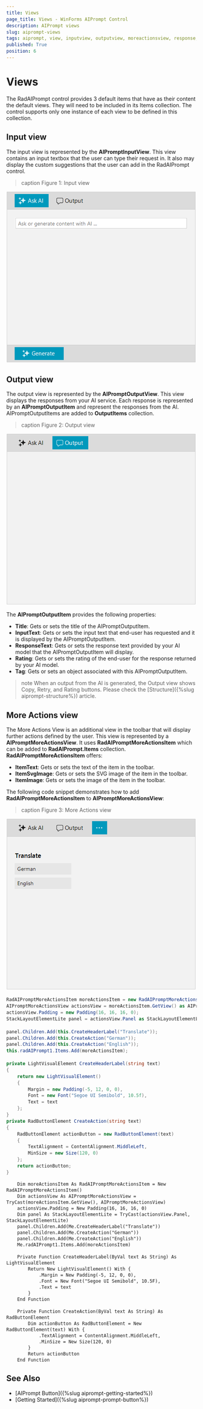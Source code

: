 ```yaml
---
title: Views
page_title: Views - WinForms AIPrompt Control
description: AIPrompt views
slug: aiprompt-views
tags: aiprompt, view, inputview, outputview, moreactionsview, response,rating
published: True
position: 6
---
```


# Views

The RadAIPrompt control provides 3 default items that have as their content the default views. They will need to be included in its Items collection. The control supports only one instance of each view to be defined in this collection.

## Input view

The input view is represented by the __AIPromptInputView__. This view contains an input textbox that the user can type their request in. It also may display the custom suggestions that the user can add in the RadAIPrompt control.

>caption Figure 1: Input view

![WinForms RadAIPrompt Views](images/aiprompt-views001.png)

## Output view

The output view is represented by the __AIPromptOutputView__. This view displays the responses from your AI service. Each response is represented by an __AIPromptOutputItem__ and represent the responses from the AI. AIPromptOutputItems are added to __OutputItems__ collection. 

>caption Figure 2: Output view

![WinForms RadAIPrompt Views](images/aiprompt-views002.png)

The __AIPromptOutputItem__ provides the following properties:

* __Title__: Gets or sets the title of the AIPromptOutputItem.
* __InputText__: Gets or sets the input text that end-user has requested and it is displayed by the AIPromptOutputItem.
* __ResponseText__: Gets or sets the response text provided by your AI model that the AIPromptOutputItem will display.
* __Rating__: Gets or sets the rating of the end-user for the response returned by your AI model.
* __Tag__: Gets or sets an object associated with this AIPromptOutputItem.

>note When an output from the AI is generated, the Output view shows Copy, Retry, and Rating buttons. Please check the [Structure]({%slug aiprompt-structure%}) article.

## More Actions view

The More Actions View is an additional view in the toolbar that will display further actions defined by the user. This view is represented by a __AIPromptMoreActionsView__. It uses __RadAIPromptMoreActionsItem__ which can be added to __RadAIPrompt.Items__ collection. __RadAIPromptMoreActionsItem__ offers:
* __ItemText__: Gets or sets the text of the item in the toolbar.
* __ItemSvgImage__: Gets or sets the SVG image of the item in the toolbar.
* __ItemImage__: Gets or sets the image of the item in the toolbar.

The following code snippet demonstrates how to add __RadAIPromptMoreActionsItem__ to __AIPromptMoreActionsView__:

>caption Figure 3: More Actions view

![WinForms RadAIPrompt Views](images/aiprompt-views003.png)

````C#
RadAIPromptMoreActionsItem moreActionsItem = new RadAIPromptMoreActionsItem();
AIPromptMoreActionsView actionsView = moreActionsItem.GetView() as AIPromptMoreActionsView;
actionsView.Padding = new Padding(16, 16, 16, 0);
StackLayoutElementLite panel = actionsView.Panel as StackLayoutElementLite;

panel.Children.Add(this.CreateHeaderLabel("Translate"));
panel.Children.Add(this.CreateAction("German"));
panel.Children.Add(this.CreateAction("English"));
this.radAIPrompt1.Items.Add(moreActionsItem);

private LightVisualElement CreateHeaderLabel(string text)
{
    return new LightVisualElement()
    {
        Margin = new Padding(-5, 12, 0, 0),
        Font = new Font("Segoe UI Semibold", 10.5f),
        Text = text
    };
}
private RadButtonElement CreateAction(string text)
{
    RadButtonElement actionButton = new RadButtonElement(text)
    {
        TextAlignment = ContentAlignment.MiddleLeft,
        MinSize = new Size(120, 0)
    };
    return actionButton;
}

````
````VB.NET
    Dim moreActionsItem As RadAIPromptMoreActionsItem = New RadAIPromptMoreActionsItem()
    Dim actionsView As AIPromptMoreActionsView = TryCast(moreActionsItem.GetView(), AIPromptMoreActionsView)
    actionsView.Padding = New Padding(16, 16, 16, 0)
    Dim panel As StackLayoutElementLite = TryCast(actionsView.Panel, StackLayoutElementLite)
    panel.Children.Add(Me.CreateHeaderLabel("Translate"))
    panel.Children.Add(Me.CreateAction("German"))
    panel.Children.Add(Me.CreateAction("English"))
    Me.radAIPrompt1.Items.Add(moreActionsItem)

    Private Function CreateHeaderLabel(ByVal text As String) As LightVisualElement
        Return New LightVisualElement() With {
            .Margin = New Padding(-5, 12, 0, 0),
            .Font = New Font("Segoe UI Semibold", 10.5F),
            .Text = text
        }
    End Function

    Private Function CreateAction(ByVal text As String) As RadButtonElement
        Dim actionButton As RadButtonElement = New RadButtonElement(text) With {
            .TextAlignment = ContentAlignment.MiddleLeft,
            .MinSize = New Size(120, 0)
        }
        Return actionButton
    End Function    

````

## See Also

* [AIPrompt Button]({%slug aiprompt-getting-started%})
* [Getting Started]({%slug aiprompt-prompt-button%})
